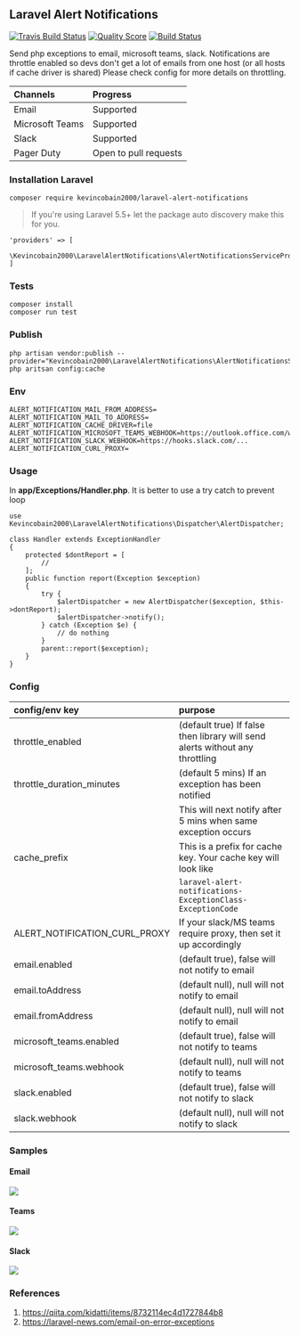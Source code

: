 ## Laravel Alert Notifications

<a href="https://travis-ci.org/kevincobain2000/laravel-alert-notifications"><img src="https://travis-ci.org/kevincobain2000/laravel-alert-notifications.svg?branch=master" alt="Travis Build Status"></img></a>
<a href="https://scrutinizer-ci.com/g/kevincobain2000/laravel-alert-notifications"><img src="https://scrutinizer-ci.com/g/kevincobain2000/laravel-alert-notifications/badges/quality-score.png?b=master" alt="Quality Score"></img></a>
<a href="https://scrutinizer-ci.com/g/kevincobain2000/laravel-alert-notifications"><img src="https://scrutinizer-ci.com/g/kevincobain2000/laravel-alert-notifications/badges/build.png?b=master" alt="Build Status"></img></a>

Send php exceptions to email, microsoft teams, slack.
Notifications are throttle enabled so devs don't get a lot of emails from one host (or all hosts if  cache driver is shared)
Please check config for more details on throttling.

| Channels        | Progress              |
| :-------        | :---------            |
| Email           | Supported             |
| Microsoft Teams | Supported             |
| Slack           | Supported             |
| Pager Duty      | Open to pull requests |

### Installation Laravel

```
composer require kevincobain2000/laravel-alert-notifications
```

>If you're using Laravel 5.5+ let the package auto discovery make this for you.

```
'providers' => [
    \Kevincobain2000\LaravelAlertNotifications\AlertNotificationsServiceProvider::class
]
```

### Tests

```
composer install
composer run test
```


### Publish

```
php artisan vendor:publish --provider="Kevincobain2000\LaravelAlertNotifications\AlertNotificationsServiceProvider"
php aritsan config:cache
```


### Env

```
ALERT_NOTIFICATION_MAIL_FROM_ADDRESS=
ALERT_NOTIFICATION_MAIL_TO_ADDRESS=
ALERT_NOTIFICATION_CACHE_DRIVER=file
ALERT_NOTIFICATION_MICROSOFT_TEAMS_WEBHOOK=https://outlook.office.com/webhook/.........
ALERT_NOTIFICATION_SLACK_WEBHOOK=https://hooks.slack.com/...
ALERT_NOTIFICATION_CURL_PROXY=
```

### Usage

In **app/Exceptions/Handler.php**. It is better to use a try catch to prevent loop

```
use Kevincobain2000\LaravelAlertNotifications\Dispatcher\AlertDispatcher;

class Handler extends ExceptionHandler
{
    protected $dontReport = [
        //
    ];
    public function report(Exception $exception)
    {
        try {
            $alertDispatcher = new AlertDispatcher($exception, $this->dontReport);
            $alertDispatcher->notify();
        } catch (Exception $e) {
            // do nothing
        }
        parent::report($exception);
    }
}
```
### Config

| config/env key                | purpose                                                                       |
| :----------                   | :--------------                                                               |
| throttle_enabled              | (default true)  If false then library will send alerts without any throttling |
| throttle_duration_minutes     | (default 5 mins) If an exception has been notified                            |
|                               | This will next notify after 5 mins when same exception occurs                 |
| cache_prefix                  | This is a prefix for cache key. Your cache key will look like                 |
|                               | ``laravel-alert-notifications-ExceptionClass-ExceptionCode`` |
| ALERT_NOTIFICATION_CURL_PROXY | If your slack/MS teams require proxy, then set it up accordingly              |
| email.enabled                 | (default true), false will not notify to email                                |
| email.toAddress               | (default null), null will not notify to email                                 |
| email.fromAddress             | (default null), null will not notify to email                                 |
| microsoft_teams.enabled       | (default true), false will not notify to teams                                |
| microsoft_teams.webhook       | (default null), null will not notify to teams                                 |
| slack.enabled                 | (default true), false will not notify to slack                                |
| slack.webhook                 | (default null), null will not notify to slack                                 |


### Samples

#### Email
<img src="https://i.imgur.com//HpyZbaG.png">

#### Teams
<img src="https://i.imgur.com//PNzrWmA.png">

#### Slack
<img src="https://i.imgur.com/jNoZLED.png">

### References

1. https://qiita.com/kidatti/items/8732114ec4d1727844b8
2. https://laravel-news.com/email-on-error-exceptions